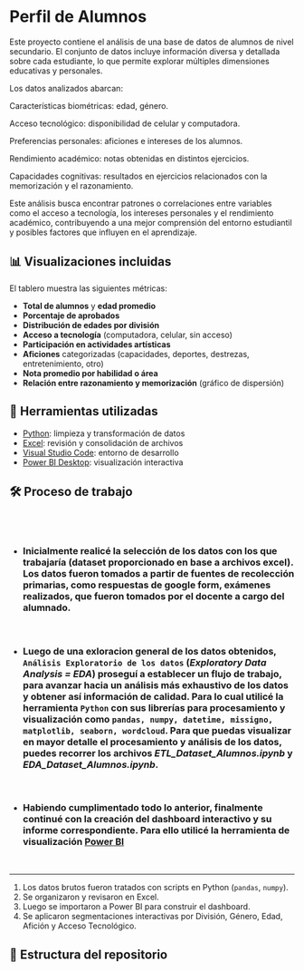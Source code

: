 
# Perfil de Alumnos

Este proyecto contiene el análisis de una base de datos de alumnos de nivel secundario. El conjunto de datos incluye información diversa y detallada sobre cada estudiante, lo que permite explorar múltiples dimensiones educativas y personales.

Los datos analizados abarcan:

Características biométricas: edad, género.

Acceso tecnológico: disponibilidad de celular y computadora.

Preferencias personales: aficiones e intereses de los alumnos.

Rendimiento académico: notas obtenidas en distintos ejercicios.

Capacidades cognitivas: resultados en ejercicios relacionados con la memorización y el razonamiento.

Este análisis busca encontrar patrones o correlaciones entre variables como el acceso a tecnología, los intereses personales y el rendimiento académico, contribuyendo a una mejor comprensión del entorno estudiantil y posibles factores que influyen en el aprendizaje.

## 📊 Visualizaciones incluidas

El tablero muestra las siguientes métricas:

- **Total de alumnos** y **edad promedio**
- **Porcentaje de aprobados**
- **Distribución de edades por división**
- **Acceso a tecnología** (computadora, celular, sin acceso)
- **Participación en actividades artísticas**
- **Aficiones** categorizadas (capacidades, deportes, destrezas, entretenimiento, otro)
- **Nota promedio por habilidad o área**
- **Relación entre razonamiento y memorización** (gráfico de dispersión)

## 🧰 Herramientas utilizadas

- [Python](https://www.python.org/): limpieza y transformación de datos
- [Excel](https://www.microsoft.com/excel): revisión y consolidación de archivos
- [Visual Studio Code](https://code.visualstudio.com/): entorno de desarrollo
- [Power BI Desktop](https://powerbi.microsoft.com/): visualización interactiva

## 🛠️ Proceso de trabajo
<br>


<br>

 * ### Inicialmente realicé la selección de los datos con los que trabajaría (dataset proporcionado en base a archivos excel). Los datos fueron tomados a partir de fuentes de recolección primarias, como respuestas de google form, exámenes realizados, que fueron tomados por el docente a cargo del alumnado. 

 <br>

 * ### Luego de una exloracion general de los datos obtenidos, **`Análisis Exploratorio de los datos`** (_Exploratory Data Analysis = EDA_) proseguí a establecer un flujo de trabajo, para avanzar hacia un análisis más exhaustivo de los datos y obtener así información de calidad. Para lo cual utilicé la herramienta **`Python`** con sus librerías para procesamiento y visualización como **`pandas, numpy, datetime, missigno, matplotlib, seaborn, wordcloud`**. Para que puedas visualizar en mayor detalle el procesamiento y análisis de los datos, puedes recorrer los archivos _ETL_Dataset_Alumnos.ipynb_ y _EDA_Dataset_Alumnos.ipynb_.

<br>


 * ### Habiendo cumplimentado todo lo anterior, finalmente continué con la creación del dashboard interactivo y su informe correspondiente. Para ello utilicé la herramienta de visualización [Power BI](https://powerbi.microsoft.com/es-es/)

 <br>


___

1. Los datos brutos fueron tratados con scripts en Python (`pandas`, `numpy`).
2. Se organizaron y revisaron en Excel.
3. Luego se importaron a Power BI para construir el dashboard.
4. Se aplicaron segmentaciones interactivas por División, Género, Edad, Afición y Acceso Tecnológico.

## 📁 Estructura del repositorio

